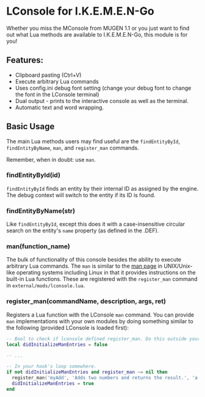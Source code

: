 # LConsole for I.K.E.M.E.N-Go
Whether you miss the MConsole from MUGEN 1.1 or you just want to find out what Lua methods are available
to I.K.E.M.E.N-Go, this module is for you!

## Features:
* Clipboard pasting (Ctrl+V)
* Execute arbitrary Lua commands
* Uses config.ini debug font setting (change your debug font to change the font in the LConsole terminal)
* Dual output - prints to the interactive console as well as the terminal.
* Automatic text and word wrapping.

## Basic Usage
The main Lua methods users may find useful are the `findEntityById`, `findEntityByName`, `man`, and `register_man` commands.

Remember, when in doubt: use `man`.

### findEntityById(id)
`findEntityById` finds an entity by their internal ID as assigned by the engine. The debug context will switch to the
entity if its ID is found.

### findEntityByName(str)
Like `findEntityById`, except this does it with a case-insensitive circular search on the entity's `name` property (as
defined in the .DEF).

### man(function_name)
The bulk of functionality of this console besides the ability to execute arbitrary Lua commands. The `man` is similar to
the [man page](https://en.wikipedia.org/wiki/Man_page) in UNIX/Unix-like operating systems including Linux in that it
provides instructions on the built-in Lua functions. These are registered with the `register_man` command in
`external/mods/lconsole.lua`.


### register_man(commandName, description, args, ret)
Registers a Lua function with the LConsole `man` command. You can provide `man` implementations with your own modules
by doing something similar to the following (provided LConsole is loaded first):

```lua
-- Bool to check if lconsole defined register_man. Do this outside your loop. 
local didInitializeManEntries = false

-- ...

-- In your hook's loop somewhere.
if not didInitializeManEntries and register_man ~= nil then
  register_man('myAdd', 'Adds two numbers and returns the result.', 'a (number) - The first number to add.\nb (number) - The second number to add.', 'ret (number) - The value of a+b')
  didInitializeManEntries = true
end
```